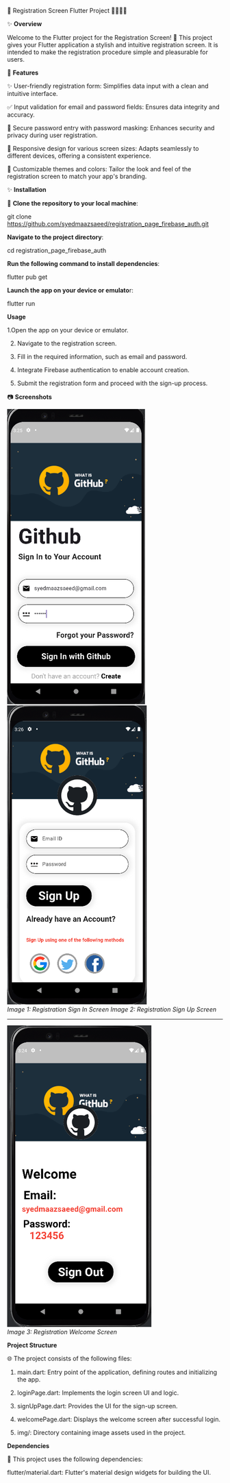 🚀 Registration Screen Flutter Project 🧑🏻‍💻🧑

✨ **Overview**

Welcome to the Flutter project for the Registration Screen! 🎉 This project gives your Flutter application a stylish and intuitive registration screen. It is intended to make the registration procedure simple and pleasurable for users.

🚀 **Features**

✨ User-friendly registration form: Simplifies data input with a clean and intuitive interface.

✅ Input validation for email and password fields: Ensures data integrity and accuracy.

🔐 Secure password entry with password masking: Enhances security and privacy during user registration.

📱 Responsive design for various screen sizes: Adapts seamlessly to different devices, offering a consistent experience.

🎨 Customizable themes and colors: Tailor the look and feel of the registration screen to match your app's branding.

✨ **Installation**

 🔐 **Clone the repository to your local machine**:


git clone https://github.com/syedmaazsaeed/registration_page_firebase_auth.git

**Navigate to the project directory**:

cd registration_page_firebase_auth

**Run the following command to install dependencies**:

flutter pub get

**Launch the app on your device or emulato**r:

flutter run

**Usage**

1.Open the app on your device or emulator.

2. Navigate to the registration screen.

3. Fill in the required information, such as email and password.

4. Integrate Firebase authentication to enable account creation.

5. Submit the registration form and proceed with the sign-up process.


📷 **Screenshots**

![Registration Sign In Screen](img/Sign_In_Screen.png)      ![Registration Sign Up Screen](img/Sign_Up_Screen.png)  
*Image 1: Registration Sign In Screen*                       *Image 2: Registration Sign Up Screen*

---
![Registration Welcome Screen](img/welcome-screen.png)  
*Image 3: Registration Welcome Screen*




**Project Structure**

🌐 The project consists of the following files:

1. main.dart: Entry point of the application, defining routes and initializing the app.

2. loginPage.dart: Implements the login screen UI and logic.

3. signUpPage.dart: Provides the UI for the sign-up screen.

4. welcomePage.dart: Displays the welcome screen after successful login.

5. img/: Directory containing image assets used in the project.

**Dependencies**

🤖 This project uses the following dependencies:

flutter/material.dart: Flutter's material design widgets for building the UI.
